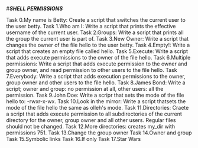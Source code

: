 #**_SHELL PERMISSIONS_**

Task 0.My name is Betty: Create a script that switches the current user to the user betty.
Task 1.Who am I: Write a script that prints the effective username of the current user.
Task 2.Groups: Write a script that prints all the group the current user is part of.
Task 3.New Owner: Write a script that changes the owner of the file hello to the user betty.
Task 4.Empty!: Write a script that creates an empty file called hello.
Task 5.Execute: Write a script that adds execute permissions to the owner of the file hello.
Task 6.Multiple permissions: Write a script that adds execute permission to the owner and group owner, and read permission to other users to the file hello.
Task 7.Everybody: Write a script that adds execution permissions to the owner, group owner and other users to the file hello.
Task 8.James Bond: Write a script; owner and group: no permission at all, other users: all the permission.
Task 9.John Doe: Write a scripr that sets the mode of the file hello to: -rwxr-x-wx.
Task 10.Look in the mirror: Write a script thatsets the mode of the file hello the same as olleh's mode.
Task 11.Directories: Craete a script that adds execute permission to all subdirectories of the current directory for the owner, group owner and all other users. Regular files should not be changed.
Task 12.More directories: creates my_dir with permissions 751.
Task 13.Change the group owner
Task 14.Owner and group
Task 15.Symbolic links
Task 16.If only
Task 17.Star Wars
